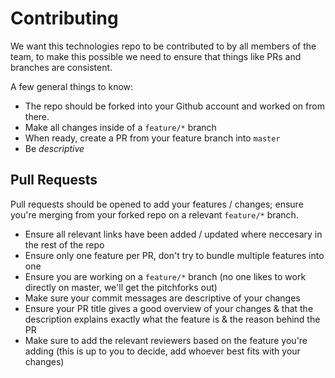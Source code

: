 # Contributing
We want this technologies repo to be contributed to by all members of the team, to make this possible we need to ensure that things like PRs and branches are consistent.

A few general things to know:
- The repo should be forked into your Github account and worked on from there.
- Make all changes inside of a `feature/*` branch
- When ready, create a PR from your feature branch into `master`
- Be *descriptive*

## Pull Requests
Pull requests should be opened to add your features / changes; ensure you're merging from your forked repo on a relevant `feature/*` branch.

- Ensure all relevant links have been added / updated where neccesary in the rest of the repo
- Ensure only one feature per PR, don't try to bundle multiple features into one
- Ensure you are working on a `feature/*` branch (no one likes to work directly on master, we'll get the pitchforks out)
- Make sure your commit messages are descriptive of your changes
- Ensure your PR title gives a good overview of your changes & that the description explains exactly what the feature is & the reason behind the PR
- Make sure to add the relevant reviewers based on the feature you're adding (this is up to you to decide, add whoever best fits with your changes)
